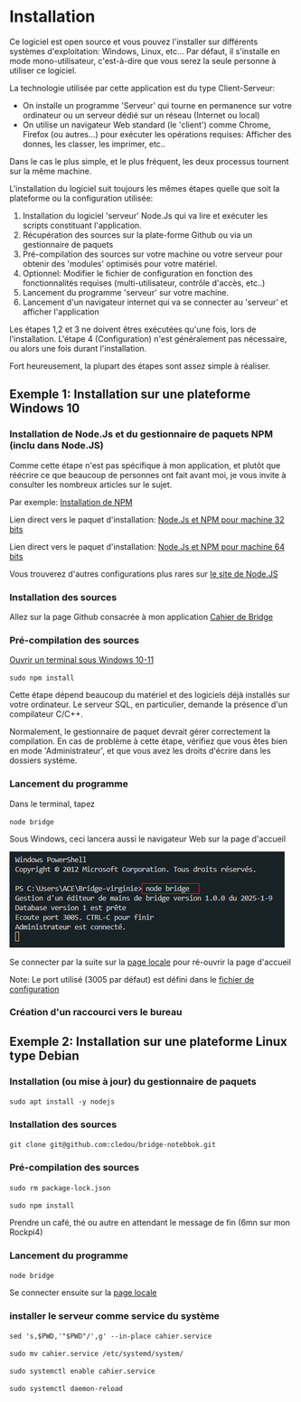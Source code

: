 # Installation

Ce logiciel est open source et vous pouvez l'installer sur différents systèmes d'exploitation: Windows, Linux, etc...
Par défaut, il s'installe en mode mono-utilisateur, c'est-à-dire que vous serez la seule personne à utiliser ce logiciel.

La technologie utilisée par cette application est du type Client-Serveur:

-   On installe un programme 'Serveur' qui tourne en permanence sur votre ordinateur ou un serveur dédié sur un réseau (Internet ou local)
-   On utilise un navigateur Web standard (le 'client') comme Chrome, Firefox (ou autres...) pour exécuter les opérations requises: Afficher des donnes, les classer, les imprimer, etc..

Dans le cas le plus simple, et le plus fréquent, les deux processus tournent sur la même machine.

L'installation du logiciel suit toujours les mêmes étapes quelle que soit la plateforme ou la configuration utilisée:

1. Installation du logiciel 'serveur' Node.Js qui va lire et exécuter les scripts constituant l'application.
2. Récupération des sources sur la plate-forme Github ou via un gestionnaire de paquets
3. Pré-compilation des sources sur votre machine ou votre serveur pour obtenir des 'modules' optimisés pour votre matériel.
4. Optionnel: Modifier le fichier de configuration en fonction des fonctionnalités requises (multi-utilisateur, contrôle d'accès, etc..)
5. Lancement du programme 'serveur' sur votre machine.
6. Lancement d'un navigateur internet qui va se connecter au 'serveur' et afficher l'application

Les étapes 1,2 et 3 ne doivent êtres exécutées qu'une fois, lors de l'installation.
L'étape 4 (Configuration) n'est généralement pas nécessaire, ou alors une fois durant l'installation.

Fort heureusement, la plupart des étapes sont assez simple à réaliser.

## Exemple 1: Installation sur une plateforme Windows 10

### Installation de Node.Js et du gestionnaire de paquets NPM (inclu dans Node.JS)

Comme cette étape n'est pas spécifique à mon application, et plutôt que réécrire ce que beaucoup de personnes ont fait avant moi, je vous invite à consulter les nombreux articles sur le sujet.

Par exemple: [Installation de NPM](https://kinsta.com/fr/blog/comment-installer-node-js/)

Lien direct vers le paquet d'installation: [Node.Js et NPM pour machine 32 bits](https://nodejs.org/dist/v22.13.0/node-v22.13.0-x64.msi)

Lien direct vers le paquet d'installation: [Node.Js et NPM pour machine 64 bits](https://nodejs.org/dist/v22.13.0/node-v22.13.0-x86.msi)

Vous trouverez d'autres configurations plus rares sur [le site de Node.JS](https://nodejs.org/fr/download)

### Installation des sources

Allez sur la page Github consacrée à mon application [Cahier de Bridge](https://github.com/cledou/Bridge-virginie)

### Pré-compilation des sources

[Ouvrir un terminal sous Windows 10-11](https://lecrabeinfo.net/ouvrir-et-utiliser-le-terminal-windows-sur-windows-11-10.html)

`sudo npm install`

Cette étape dépend beaucoup du matériel et des logiciels déjà installés sur votre ordinateur. Le serveur SQL, en particulier, demande la présence d'un compilateur C/C++.

Normalement, le gestionnaire de paquet devrait gérer correctement la compilation. En cas de problème à cette étape, vérifiez que vous êtes bien en mode 'Administrateur', et que vous avez les droits d'écrire dans les dossiers système.

### Lancement du programme

Dans le terminal, tapez

`node bridge`

Sous Windows, ceci lancera aussi le navigateur Web sur la page d'accueil

![Exemple de lancement du serveur réussi](./doc/lancement.png)

Se connecter par la suite sur la [page locale](http://localhost:3005/) pour ré-ouvrir la page d'accueil

Note: Le port utilisé (3005 par défaut) est défini dans le [fichier de configuration](./config.json)

### Création d'un raccourci vers le bureau

## Exemple 2: Installation sur une plateforme Linux type Debian

### Installation (ou mise à jour) du gestionnaire de paquets

`sudo apt install -y nodejs`

### Installation des sources

`git clone git@github.com:cledou/bridge-notebbok.git`

### Pré-compilation des sources

`sudo rm package-lock.json`

`sudo npm install`

Prendre un café, thé ou autre en attendant le message de fin (6mn sur mon Rockpi4)

### Lancement du programme

`node bridge`

Se connecter ensuite sur la [page locale](http://localhost:3005/)

### installer le serveur comme service du système

`sed 's,$PWD,'"$PWD"/',g' --in-place cahier.service`

`sudo mv cahier.service /etc/systemd/system/`

`sudo systemctl enable cahier.service`

`sudo systemctl daemon-reload`
